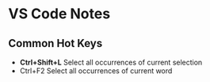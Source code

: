 # VS Code Notes
## Common Hot Keys
- __Ctrl+Shift+L__ Select all occurrences of current selection
- Ctrl+F2 Select all occurrences of current word


